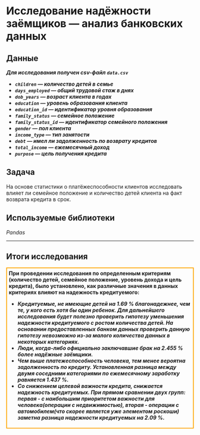 # Исследование надёжности заёмщиков — анализ банковских данных

## Данные

__*Для исследования получен csv-файл `data.csv`*__

- __*`children` — количество детей в семье*__
- __*`days_employed` — общий трудовой стаж в днях*__
- __*`dob_years` — возраст клиента в годах*__
- __*`education` — уровень образования клиента*__
- __*`education_id` — идентификатор уровня образования*__
- __*`family_status` — семейное положение*__
- __*`family_status_id` — идентификатор семейного положения*__
- __*`gender` — пол клиента*__
- __*`income_type` — тип занятости*__
- __*`debt` — имел ли задолженность по возврату кредитов*__
- __*`total_income` — ежемесячный доход*__
- __*`purpose` — цель получения кредита*__

## Задача

На основе статистики о платёжеспособности клиентов исследовать влияет ли семейное положение и количество детей клиента на факт возврата кредита в срок.

## Используемые библиотеки
*Pandas*

---
## Итоги исследования

<div style="border:solid orange 2px; padding: 5px">

<div class="alert alert-info"> <b>При проведении исследования по определенным критериям (количество детей, семейное положение, уровень дохода и цель кредита), было установлено, как различные значения в данных критериях влияют на надежность кредитуемого:</b></div>

- __*Кредитуемые, не имеющие детей на 1.69 % благонадежнее, чем те, у кого есть хотя бы один ребенок. Для дальнейшего исследования будет полезно проверить гипотезу уменьшения надежности кредитуемого с ростом количества детей. На основании предоставленных банком данных проверить данную гипотезу невозможно из-за малого количества данных в некоторых категориях.*__
- __*Люди, когда-либо официально заключавшие брак на 2.455 % более надёжные заёмщики.*__
- __*Чем выше платежеспособность человека, тем менее вероятна задолженность по кредиту. Установленная разница между двумя соседними категориями по ежемесячному заработку равняется 1.437 %.*__
- __*Со снижением целевой важности кредита, снижается надежность кредитуемых. При прямом сравнении двух групп: первая - с наибольшим приоритетом важности для человека(операции с недвижимостью), вторая - операции с автомобилем(что скорее является уже элементом роскоши) заметна разница надежности кредитуемых на 2.09 %.*__
